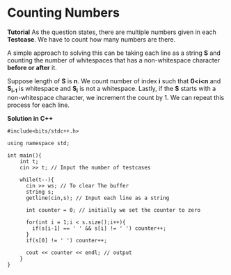 # Counting Numbers

**Tutorial**
As the question states, there are multiple numbers given in each **Testcase**. We have to count how many numbers are there.

A simple approach to solving this can be taking each line as a string **S** and counting the number of  whitespaces that has a non-whitespace character **before or after**  it. 

Suppose length of **S** is **n**.  We count number of index **i** such that  **0<i<n** and **S<sub>i-1</sub>**  is whitespace  and **S<sub>i</sub>** is not a whitespace.
Lastly, if the **S** starts with a non-whitespace character, we increment the count by 1.
We can repeat this process for each line.

**Solution in C++**
```
#include<bits/stdc++.h>

using namespace std;

int main(){ 
    int t;
    cin >> t; // Input the number of testcases
    
    while(t--){
      cin >> ws; // To clear The buffer
      string s;
      getline(cin,s); // Input each line as a string

      int counter = 0; // initially we set the counter to zero

      for(int i = 1;i < s.size();i++){
        if(s[i-1] == ' ' && s[i] != ' ') counter++;
      }
      if(s[0] != ' ') counter++;

      cout << counter << endl; // output
    }
}
```